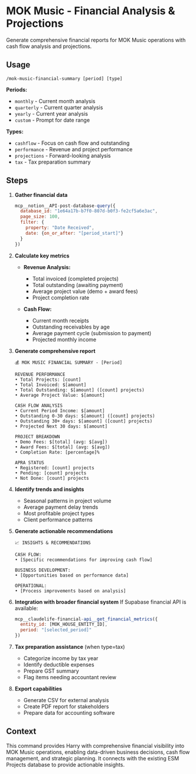 # MOK Music - Financial Analysis & Projections

Generate comprehensive financial reports for MOK Music operations with cash flow analysis and projections.

## Usage
```
/mok-music-financial-summary [period] [type]
```

**Periods:**
- `monthly` - Current month analysis
- `quarterly` - Current quarter analysis
- `yearly` - Current year analysis
- `custom` - Prompt for date range

**Types:**
- `cashflow` - Focus on cash flow and outstanding
- `performance` - Revenue and project performance
- `projections` - Forward-looking analysis
- `tax` - Tax preparation summary

## Steps

1. **Gather financial data**
   ```javascript
   mcp__notion__API-post-database-query({
     database_id: "1e64a17b-b7f0-807d-b0f3-fe2cf5a6e3ac",
     page_size: 100,
     filter: {
       property: "Date Received",
       date: {on_or_after: "[period_start]"}
     }
   })
   ```

2. **Calculate key metrics**
   - **Revenue Analysis:**
     - Total invoiced (completed projects)
     - Total outstanding (awaiting payment)
     - Average project value (demo + award fees)
     - Project completion rate

   - **Cash Flow:**
     - Current month receipts
     - Outstanding receivables by age
     - Average payment cycle (submission to payment)
     - Projected monthly income

3. **Generate comprehensive report**
   ```
   💰 MOK MUSIC FINANCIAL SUMMARY - [Period]

   REVENUE PERFORMANCE
   • Total Projects: [count]
   • Total Invoiced: $[amount]
   • Total Outstanding: $[amount] ([count] projects)
   • Average Project Value: $[amount]

   CASH FLOW ANALYSIS
   • Current Period Income: $[amount]
   • Outstanding 0-30 days: $[amount] ([count] projects)
   • Outstanding 30+ days: $[amount] ([count] projects)
   • Projected Next 30 days: $[amount]

   PROJECT BREAKDOWN
   • Demo Fees: $[total] (avg: $[avg])
   • Award Fees: $[total] (avg: $[avg])
   • Completion Rate: [percentage]%

   APRA STATUS
   • Registered: [count] projects
   • Pending: [count] projects
   • Not Done: [count] projects
   ```

4. **Identify trends and insights**
   - Seasonal patterns in project volume
   - Average payment delay trends
   - Most profitable project types
   - Client performance patterns

5. **Generate actionable recommendations**
   ```
   📈 INSIGHTS & RECOMMENDATIONS

   CASH FLOW:
   • [Specific recommendations for improving cash flow]

   BUSINESS DEVELOPMENT:
   • [Opportunities based on performance data]

   OPERATIONAL:
   • [Process improvements based on analysis]
   ```

6. **Integration with broader financial system**
   If Supabase financial API is available:
   ```javascript
   mcp__claudelife-financial-api__get_financial_metrics({
     entity_id: [MOK_HOUSE_ENTITY_ID],
     period: "[selected_period]"
   })
   ```

7. **Tax preparation assistance** (when type=tax)
   - Categorize income by tax year
   - Identify deductible expenses
   - Prepare GST summary
   - Flag items needing accountant review

8. **Export capabilities**
   - Generate CSV for external analysis
   - Create PDF report for stakeholders
   - Prepare data for accounting software

## Context
This command provides Harry with comprehensive financial visibility into MOK Music operations, enabling data-driven business decisions, cash flow management, and strategic planning. It connects with the existing ESM Projects database to provide actionable insights.
